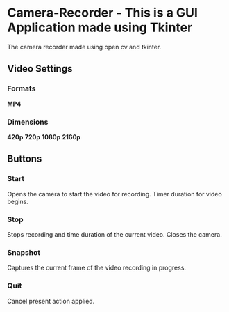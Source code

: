 <!-- @format -->

# Camera-Recorder - This is a GUI Application made using Tkinter

The camera recorder made using open cv and tkinter.

## Video Settings

### Formats

**MP4**

### Dimensions

**420p**
**720p**
**1080p**
**2160p**

## Buttons

### Start

Opens the camera to start the video for recording. Timer
duration for video begins.

### Stop

Stops recording and time duration of the current video.
Closes the camera.

### Snapshot

Captures the current frame of the video recording in progress.

### Quit

Cancel present action applied.
